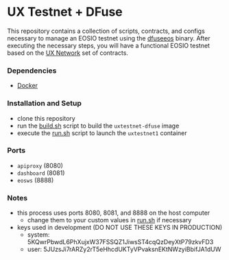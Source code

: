 # UX Testnet + DFuse

This repository contains a collection of scripts, contracts, and configs necessary to manage an EOSIO testnet using the [dfuseeos](https://github.com/dfuse-io/dfuse-eosio) binary. After executing the necessary steps, you will have a functional EOSIO testnet based on the [UX Network](https://github.com/UXNetwork/ux.contracts/) set of contracts.

### Dependencies
- [Docker](https://www.docker.com/)

### Installation and Setup
- clone this repository
- run the [build.sh](build.sh) script to build the `uxtestnet-dfuse` image
- execute the [run.sh](run.sh) script to launch the `uxtestnet1` container

### Ports
- `apiproxy` (8080)
- `dashboard` (8081)
- `eosws` (8888)

### Notes
- this process uses ports 8080, 8081, and 8888 on the host computer
	- change them to your custom values in [run.sh](run.sh) if necessary
- keys used in development (DO NOT USE THESE KEYS IN PRODUCTION)
  - system: 5KQwrPbwdL6PhXujxW37FSSQZ1JiwsST4cqQzDeyXtP79zkvFD3
  - user: 5JUzsJi7rARZy2rT5eHhcdUKTyVPvaksnEKtNWzyiBbifJA1dUW

